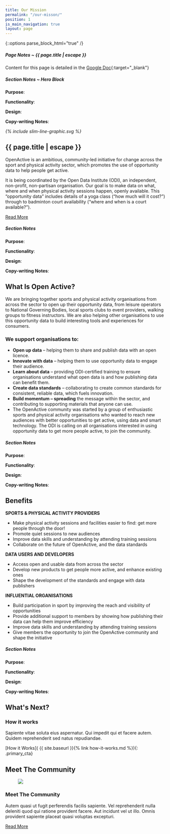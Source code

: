 ```yaml
---
title: Our Mission
permalink: "/our-misson/"
position: 1
is_main_navigation: true
layout: page
---
```


{::options parse_block_html="true" /}

<article class="note-wrap">
<div class="notes">

##### Page Notes ~ {{ page.title | escape }}
Content for this page is detailed in the
[Google Doc](https://drive.google.com/open?id=1cOIWKH_yIbYhG7pzKTe31shjfqSgBU5JlKRZrqUazug){:target="_blank"}

</div>
</article>

<article class="note-wrap">
<div class="notes">

##### Section Notes ~ Hero Block
**Purpose**:  

**Functionality**:

**Design**:

**Copy-writing Notes**:

</div>
</article>


<article markdown="0" class="hero--simple">
<i class="line-graphic">{% include slim-line-graphic.svg %}</i>
<div class="one">
<h1>{{ page.title | escape }}</h1>
<p>OpenActive is an ambitious, community-led initiative for change across the sport and physical activity sector, which promotes the use of opportunity data to help people get active.</p>
<p> It is being coordinated by the Open Data Institute (ODI), an independent, non-profit, non-partisan organisation. Our goal is to make data on what, where and when physical activity sessions happen, openly available. This “opportunity data” includes details of a yoga class (“how much will it cost?”) through to badminton court availability (“where and when is a court available?”).</p>

<a class="button-primary" href="{{ site.baseurl }}{% link our-mission-full.md %}">Read More</a>
</div>

</article>



<article class="note-wrap">
<div class="notes">

##### Section Notes
**Purpose**:  

**Functionality**:

**Design**:

**Copy-writing Notes**:

</div>
</article>

<article class="title-row">
<h2 class="sub-heading-two">What Is Open Active?</h2>

<div class="two tworight">

<p class="h3-copy">We are bringing together sports and physical activity organisations from across the sector to open up their opportunity data, from leisure operators to National Governing Bodies, local sports clubs to event providers, walking groups to fitness instructors. We are also helping other organisations to use this opportunity data to build interesting tools and experiences for consumers.</p>

</div>
<div class="two tworight">

### We support organisations to:

+ **Open up data** – helping them to share and publish data with an open licence.
+ **Innovate with data** – helping them to use opportunity data to engage their audience.
+ **Learn about data** – providing ODI-certified training to ensure organisations understand what open data is and how publishing data can benefit them.
+ **Create data standards** – collaborating to create common standards for consistent, reliable data, which fuels innovation.
+ **Build momentum – spreading** the message within the sector, and contributing to supporting materials that anyone can use.
+ The OpenActive community was started by a group of enthusiastic sports and physical activity organisations who wanted to reach new audiences with better opportunities to get active, using data and smart technology. The ODI is calling on all organisations interested in using opportunity data to get more people active, to join the community.

</div>
</article>

<article class="note-wrap">
<div class="notes">

##### Section Notes
**Purpose**:  

**Functionality**:

**Design**:

**Copy-writing Notes**:

</div>
</article>



<article class="title-row">
<h2 class="sub-heading-two">Benefits</h2>
<div class="three">

**SPORTS & PHYSICAL ACTIVITY PROVIDERS**
+ Make physical activity sessions and facilities easier to find: get more people through the door!
+ Promote quiet sessions to new audiences
+ Improve data skills and understanding by attending training sessions
+ Collaborate on the future of OpenActive, and the data standards

</div>
<div class="three">
    
**DATA USERS AND DEVELOPERS**
+ Access open and usable data from across the sector
+ Develop new products to get people more active, and enhance existing ones
+ Shape the development of the standards and engage with data publishers
    
</div>
<div class=" three">

**INFLUENTIAL ORGANISATIONS**
+ Build participation in sport by improving the reach and visibility of opportunities
+ Provide additional support to members by showing how publishing their data can help them improve efficiency
+ Improve data skills and understanding by attending training sessions
+ Give members the opportunity to join the OpenActive community and shape the initiative

</div>
</article>



<article class="note-wrap">
<div class="notes">

##### Section Notes
**Purpose**:  

**Functionality**:

**Design**:

**Copy-writing Notes**:

</div>
</article>


<article class="call_to_action--full-width brand-ten-bc">
<h2 class="sub-heading-two">What's Next?</h2>
<div class="one">

### How it works
Sapiente vitae soluta eius aspernatur. Qui impedit qui et facere autem. Quidem reprehenderit sed natus repudiandae.

[How it Works]( {{ site.baseurl }}{% link how-it-works.md %}){: .primary_cta}


</div>

<figure class="brand-nine-bc">
<div style="background: url({{ site.url }}/openactive/assets/images/sideplank.jpg)center center / cover no-repeat;"></div>
</figure>

</article>


<article class="post-list">
<h2 class="sub-heading-two">Meet The Community</h2>
<div class="posts">
<div class="post subgrid">
<figure>
<img src="{{ site.url }}/openactive/assets/images/sideplank.jpg">
</figure>
<div>
<h3>Meet The Community</h3>

Autem quasi ut fugit perferendis facilis sapiente. Vel reprehenderit nulla deleniti quod qui ratione
provident facere. Aut incidunt vel ut illo. Omnis provident sapiente placeat quasi voluptas excepturi.

<a class="button-primary" href="{{ post.url | relative_url }}">Read More</a>
</div>
</div>
</div>
</article>
